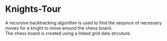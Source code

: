 # Knights-Tour
A recursive backtracking algorithm is used to find the sequnce of necessary moves for a knight to move around the chess board.  
The chess board is created using a linked grid data strcuture.
